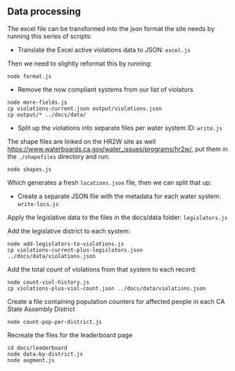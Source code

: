<!--
## todo

### on water system page
  show % of months out of compliance as a large number

Measuring chronic contamination:

find oldest ENFORCEMENT ACTION ISSUED based on the ENF_ACTION_ISSUE_DATE field
  the time period between then and the next RETURN TO COMPLIANCE event based on the ENF_ACTION_ISSUE_DATE field or now if there is no following RETURN TO COMPLIANCE for that analyte in that system

### made new maps tab
  2 maps: chronic and acute

  size of circle always represents population
    deeper color represents time out of compliance in the chronic map
    different color represents severity of violation in the acute map

minimum time of 1 month for out of compliance
  use ENF_ACTION_ISSUE_DATE to measure time between ENFORCEMENT ACTION ISSUED and RETURN TO COMPLIANCE

fix analyte count
  little problem: If there are multiple current analyte violations the additional analytes won't show up in the list view analyte total
  -- fixed this with addition of ANALYTE_SET array to json but need to use it for analyte total
  -- also use in bars
-->

## Data processing

The excel file can be transformed into the json format the site needs by running this series of scripts:

- Translate the Excel active violations data to JSON: ```excel.js```

Then we need to slightly reformat this by running:

```
node format.js
```

- Remove the now compliant systems from our list of violators

```
node more-fields.js
cp violations-current.json output/violations.json
cp output/* ../docs/data/
```

- Split up the violations into separate files per water system ID: ```write.js```

The shape files are linked on the HR2W site as well <a href="https://www.waterboards.ca.gov/water_issues/programs/hr2w/">https://www.waterboards.ca.gov/water_issues/programs/hr2w/</a>, put them in the ```./shapefiles``` directory and run:

```
node shapes.js
```

Which generates a fresh ```locations.json``` file, then we can split that up:

- Create a separate JSON file with the metadata for each water system: ```write-locs.js```

Apply the legislative data to the files in the docs/data folder: ```legislators.js```

Add the legislative district to each system:

```
node add-legislators-to-violations.js
cp violations-current-plus-legislators.json ../docs/data/violations.json
```

Add the total count of violations from that system to each record:

```
node count-viol-history.js
cp violations-plus-viol-count.json ../docs/data/violations.json
```

Create a file containing population counters for affected people in each CA State Assembly District

```
node count-pop-per-district.js
```

Recreate the files for the leaderboard page

```
cd docs/leaderboard
node data-by-district.js
node augment.js 
```

<!--
Finding the list of unique legislators for our select menu: ```leg-unique.js```
The list of unique legislators can be dynamically built out of violations.json too
-->
